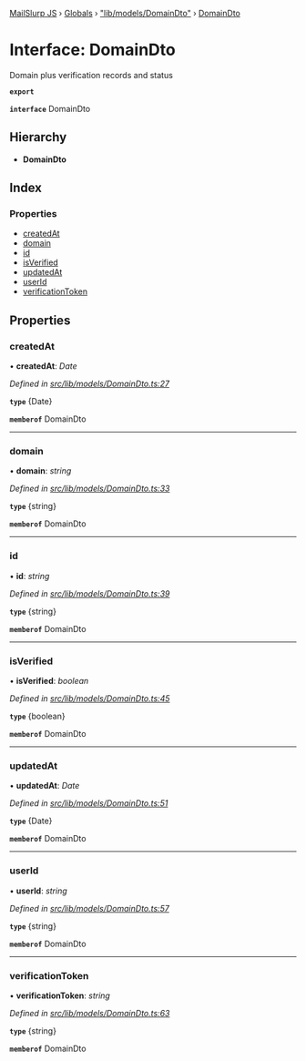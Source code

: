 [MailSlurp JS](../README.md) › [Globals](../globals.md) › ["lib/models/DomainDto"](../modules/_lib_models_domaindto_.md) › [DomainDto](_lib_models_domaindto_.domaindto.md)

# Interface: DomainDto

Domain plus verification records and status

**`export`** 

**`interface`** DomainDto

## Hierarchy

* **DomainDto**

## Index

### Properties

* [createdAt](_lib_models_domaindto_.domaindto.md#createdat)
* [domain](_lib_models_domaindto_.domaindto.md#domain)
* [id](_lib_models_domaindto_.domaindto.md#id)
* [isVerified](_lib_models_domaindto_.domaindto.md#isverified)
* [updatedAt](_lib_models_domaindto_.domaindto.md#updatedat)
* [userId](_lib_models_domaindto_.domaindto.md#userid)
* [verificationToken](_lib_models_domaindto_.domaindto.md#verificationtoken)

## Properties

###  createdAt

• **createdAt**: *Date*

*Defined in [src/lib/models/DomainDto.ts:27](https://github.com/mailslurp/mailslurp-client-ts-js/blob/fc9510a/src/lib/models/DomainDto.ts#L27)*

**`type`** {Date}

**`memberof`** DomainDto

___

###  domain

• **domain**: *string*

*Defined in [src/lib/models/DomainDto.ts:33](https://github.com/mailslurp/mailslurp-client-ts-js/blob/fc9510a/src/lib/models/DomainDto.ts#L33)*

**`type`** {string}

**`memberof`** DomainDto

___

###  id

• **id**: *string*

*Defined in [src/lib/models/DomainDto.ts:39](https://github.com/mailslurp/mailslurp-client-ts-js/blob/fc9510a/src/lib/models/DomainDto.ts#L39)*

**`type`** {string}

**`memberof`** DomainDto

___

###  isVerified

• **isVerified**: *boolean*

*Defined in [src/lib/models/DomainDto.ts:45](https://github.com/mailslurp/mailslurp-client-ts-js/blob/fc9510a/src/lib/models/DomainDto.ts#L45)*

**`type`** {boolean}

**`memberof`** DomainDto

___

###  updatedAt

• **updatedAt**: *Date*

*Defined in [src/lib/models/DomainDto.ts:51](https://github.com/mailslurp/mailslurp-client-ts-js/blob/fc9510a/src/lib/models/DomainDto.ts#L51)*

**`type`** {Date}

**`memberof`** DomainDto

___

###  userId

• **userId**: *string*

*Defined in [src/lib/models/DomainDto.ts:57](https://github.com/mailslurp/mailslurp-client-ts-js/blob/fc9510a/src/lib/models/DomainDto.ts#L57)*

**`type`** {string}

**`memberof`** DomainDto

___

###  verificationToken

• **verificationToken**: *string*

*Defined in [src/lib/models/DomainDto.ts:63](https://github.com/mailslurp/mailslurp-client-ts-js/blob/fc9510a/src/lib/models/DomainDto.ts#L63)*

**`type`** {string}

**`memberof`** DomainDto
